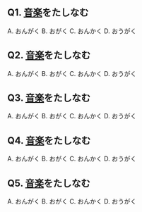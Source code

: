 ## Q1. <u>音楽</u>をたしなむ
A. おんがく B. おがく C. おんかく D. おうがく
## Q2. <u>音楽</u>をたしなむ
A. おんがく B. おがく C. おんかく D. おうがく
## Q3. <u>音楽</u>をたしなむ
A. おんがく B. おがく C. おんかく D. おうがく
## Q4. <u>音楽</u>をたしなむ
A. おんがく B. おがく C. おんかく D. おうがく
## Q5. <u>音楽</u>をたしなむ
A. おんがく B. おがく C. おんかく D. おうがく
